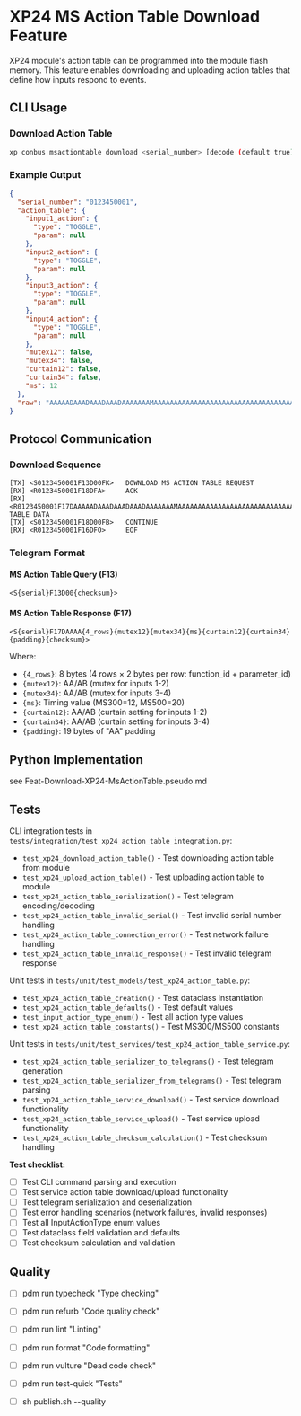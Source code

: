 # XP24 MS Action Table Download Feature

XP24 module's action table can be programmed into the module flash memory. This feature enables downloading and uploading action tables that define how inputs respond to events.

## CLI Usage

### Download Action Table
```bash
xp conbus msactiontable download <serial_number> [decode (default true)]
```

### Example Output

```json
{
  "serial_number": "0123450001",
  "action_table": {
    "input1_action": {
      "type": "TOGGLE",
      "param": null
    },
    "input2_action": {
      "type": "TOGGLE",
      "param": null
    },
    "input3_action": {
      "type": "TOGGLE",
      "param": null
    },
    "input4_action": {
      "type": "TOGGLE",
      "param": null
    },
    "mutex12": false,
    "mutex34": false,
    "curtain12": false,
    "curtain34": false,
    "ms": 12
  },
  "raw": "AAAAADAAADAAADAAADAAAAAAAMAAAAAAAAAAAAAAAAAAAAAAAAAAAAAAAAAAAAAAAAAA"
}
```

## Protocol Communication

### Download Sequence
```
[TX] <S0123450001F13D00FK>   DOWNLOAD MS ACTION TABLE REQUEST
[RX] <R0123450001F18DFA>     ACK
[RX] <R0123450001F17DAAAAADAAADAAADAAADAAAAAAAMAAAAAAAAAAAAAAAAAAAAAAAAAAAAAAAAAAAAAAAAAAFD>   TABLE DATA
[TX] <S0123450001F18D00FB>   CONTINUE
[RX] <R0123450001F16DFO>     EOF
```

### Telegram Format

#### MS Action Table Query (F13)
```
<S{serial}F13D00{checksum}>
```

#### MS Action Table Response (F17)
```
<S{serial}F17DAAAA{4_rows}{mutex12}{mutex34}{ms}{curtain12}{curtain34}{padding}{checksum}>
```

Where:
- `{4_rows}`: 8 bytes (4 rows × 2 bytes per row: function_id + parameter_id)
- `{mutex12}`: AA/AB (mutex for inputs 1-2)
- `{mutex34}`: AA/AB (mutex for inputs 3-4)
- `{ms}`: Timing value (MS300=12, MS500=20)
- `{curtain12}`: AA/AB (curtain setting for inputs 1-2)
- `{curtain34}`: AA/AB (curtain setting for inputs 3-4)
- `{padding}`: 19 bytes of "AA" padding

## Python Implementation

see Feat-Download-XP24-MsActionTable.pseudo.md

## Tests

CLI integration tests in `tests/integration/test_xp24_action_table_integration.py`:

- `test_xp24_download_action_table()` - Test downloading action table from module
- `test_xp24_upload_action_table()` - Test uploading action table to module
- `test_xp24_action_table_serialization()` - Test telegram encoding/decoding
- `test_xp24_action_table_invalid_serial()` - Test invalid serial number handling
- `test_xp24_action_table_connection_error()` - Test network failure handling
- `test_xp24_action_table_invalid_response()` - Test invalid telegram response

Unit tests in `tests/unit/test_models/test_xp24_action_table.py`:

- `test_xp24_action_table_creation()` - Test dataclass instantiation
- `test_xp24_action_table_defaults()` - Test default values
- `test_input_action_type_enum()` - Test all action type values
- `test_xp24_action_table_constants()` - Test MS300/MS500 constants

Unit tests in `tests/unit/test_services/test_xp24_action_table_service.py`:

- `test_xp24_action_table_serializer_to_telegrams()` - Test telegram generation
- `test_xp24_action_table_serializer_from_telegrams()` - Test telegram parsing
- `test_xp24_action_table_service_download()` - Test service download functionality
- `test_xp24_action_table_service_upload()` - Test service upload functionality
- `test_xp24_action_table_checksum_calculation()` - Test checksum handling

**Test checklist:**
- [ ] Test CLI command parsing and execution
- [ ] Test service action table download/upload functionality
- [ ] Test telegram serialization and deserialization
- [ ] Test error handling scenarios (network failures, invalid responses)
- [ ] Test all InputActionType enum values
- [ ] Test dataclass field validation and defaults
- [ ] Test checksum calculation and validation

## Quality

- [ ] pdm run typecheck "Type checking"
- [ ] pdm run refurb "Code quality check"
- [ ] pdm run lint "Linting"
- [ ] pdm run format "Code formatting"
- [ ] pdm run vulture "Dead code check"
- [ ] pdm run test-quick "Tests"
- [ ] sh publish.sh --quality
 